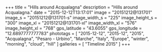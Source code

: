 +++
title = "Hills around Acqualagna"
description = "Hills around Acqualagna."
date = "2015-12-12T13:17:01"
image = "20151212@131701"
image_s = "20151212@131701-s"
image_width_s = "225"
image_height_s = "300"
image_xl = "20151212@131701-xl"
image_width_xl = "576"
image_height_xl = "768"
gps_latitude = "43.6055"
gps_longitude = "12.6897777777783"
phototags = [ "2015-12-12", "2015-12", "2015", "Acqualagna", "Pesaro - Urbino", "Marche", "Italy", "Europe", "winter", "morning", "cloud", "hill" ]
galleries = [ "Timeline 2015" ]
+++
